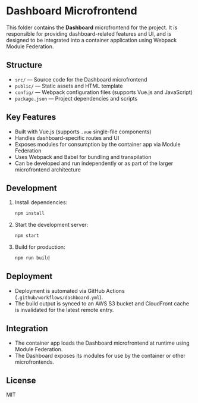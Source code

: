 # Dashboard Microfrontend

This folder contains the **Dashboard** microfrontend for the project. It is responsible for providing dashboard-related features and UI, and is designed to be integrated into a container application using Webpack Module Federation.

## Structure

- `src/` — Source code for the Dashboard microfrontend
- `public/` — Static assets and HTML template
- `config/` — Webpack configuration files (supports Vue.js and JavaScript)
- `package.json` — Project dependencies and scripts

## Key Features

- Built with Vue.js (supports `.vue` single-file components)
- Handles dashboard-specific routes and UI
- Exposes modules for consumption by the container app via Module Federation
- Uses Webpack and Babel for bundling and transpilation
- Can be developed and run independently or as part of the larger microfrontend architecture

## Development

1. Install dependencies:
   ```sh
   npm install
   ```
2. Start the development server:
   ```sh
   npm start
   ```
3. Build for production:
   ```sh
   npm run build
   ```

## Deployment

- Deployment is automated via GitHub Actions (`.github/workflows/dashboard.yml`).
- The build output is synced to an AWS S3 bucket and CloudFront cache is invalidated for the latest remote entry.

## Integration

- The container app loads the Dashboard microfrontend at runtime using Module Federation.
- The Dashboard exposes its modules for use by the container or other microfrontends.

## License

MIT
